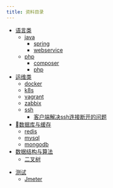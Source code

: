 ```yaml
---
title: 资料目录
---
```


- [语言类](#)
    - [java](https://lv-neo.github.io/Learn-Java/)
        - [spring](#)
        - [webservice](/Learn/webservice/README/)
    - [php](#)
        - [composer](#)
        - [php](#)
    <!-- - [python](#) -->
    <!-- - [node](https://lv-neo.github.io/Learn-node/) -->
    <!-- - [golang](#) -->
    <!-- - [ios](#) -->
    <!-- - [android](#) -->
- [运维类](#)
    <!-- - [日志服务](#) -->
    - [docker](/Learn/k8s/docker/index/)
    - [k8s](/Learn/k8s/README/)
    <!-- - [swarm](#) -->
    <!-- - [elk](#) -->
    - [vagrant](/Learn/vagrant/index.md)
    - [zabbix](/Learn/zabbix/index/)
    <!-- - [walle](#) -->
    <!-- - [jumpserver](#) -->
    - [ssh](#)
      - [客户端解决ssh连接断开的问题](/Learn/ssh/ssh_connect)
- [数据库与缓存](#)
    - [redis](#)
    - [mysql](#)
    - [mongodb](#)
- [数据结构与算法](/Learn/algorithm/README.md)
    - [二叉树](/Learn/algorithm/tree/README.md)
<!-- - [架构](#) -->
- [测试](#)
    - [Jmeter](https://lv-neo.github.io/Learn-Java/2018/11/test/jmeter/)